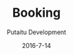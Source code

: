 ---
title: Booking
showInNav: true
sections:
    -
        template: fullHeightBanner
        button:
            target: _self
            text: 'Book us now'
            href: '#booking'
        text: '# Having a party? A baby shower? A meeting? No problem :)'
        backgroundImage: b66ba8f6703592bb5a2d2d01a3e18b0500db998b
    -
        template: richTextSection
        text: "# Book table\n\nWe would love to reserve a table for you. Fill in the form below and we will get back to you with a confirmation as soon as possible.\n\n[Book a table](#booking)"
    -
        template: richTextSection
        text: "# Book meeting/activity\n\nNeed a room for meeting with the housing association, working meeting, mothers/fathers group or a private party, try our activity room which accommodates about 10 people. The activity room has four large tables, a nice big whiteboard to draw on and if you need to show presentations or other media you can use our TV with many connectivity options. The four tables can be stacked in the case you need floor space.\n\n### Room rent and catering:\n\nRent our activity room with facilities as well as black coffee, tea and ice water ad libitum. Price is 600 kr. for 4 hours with up to 10 participants. It is possible to add more hours and participants for a fee.\n\n### Extra packages:\n\nBreakfast package: add our delicious breakfast dish for only 50 kr. per person\n\n1.  Lunch package: add our delicious homemade sandwiches for only 50 kr. per person\n\n2.  Snack package 1: add freshly baked bread with butter and fruit platter for only 35 kr. per person\n\n3.  Snack package 2: add freshly baked cake for only 25 kr. per person\n\n4.  Soft drinks while renting the room, only 20 kr. per bottle\n\n5.  Other drinks - we can offer all our delicious hot and cold drinks - call for price\n\nIf you have questions or special requests, please contact Julia Eliasen on [julia@sweetsurrender.dk](mailto:julia@sweetsurrender.dk)."
        images:
            - 23f2ecfa4c1b5b0b4a1bdbc9d1f4755d641efbfd
            - 23f2ecfa4c1b5b0b4a1bdbc9d1f4755d641efbfd
            - 23f2ecfa4c1b5b0b4a1bdbc9d1f4755d641efbfd
    -
        template: buffetInfo
        heading: 'Book party'
        subheading: 'Delicious package deals with lunch or brunch buffet'
        brunchText: "### Brunch Buffet\n\nBrunch buffet includes:\n\n*   Scrambled eggs\n\n*   Bacon\n\n*   Brunch Sausages\n\n*   Homemade tuna mousse\n\n*   Fried potato wedges and mushrooms\n\n*   Cheese, butter, jam\n\n*   Fruit platter, yoghurt with homemade muesli\n\n*   Homemade pancakes (American with syrup)\n\n*   2 kinds of pie, green salad, humus\n\n*   Rye bread, and freshly baked bread\n\n*   Juice, coffee, tea\n\nStandard Package includes room rent for 3 hours, team for serving, preparing the food and facilities as well as tidying up and cleaning.\n\nIt is possible to buy additional hours, cake, welcome drink and other additional services. [Download the price list](http://englishpricelist/)."
        lunchText: "### Lunch Buffet\n\nLunch buffet includes:\n\n*   Warm liver paste with bacon and mushrooms\n\n*   Homemade pizza snails (with and without meat)\n\n*   Chicken thighs\n\n*   Homemade tuna mousse\n\n*   Homemade egg salad\n\n*   Homemade potato Salad\n\n*   Homemade pasta Salad\n\n*   Homemade humus\n\n*   Green salad\n\n*   2 kinds of pie\n\n*   Rye bread, freshly baked bread\n\n*   Juice, coffee, tea\n\nStandard Package includes room rent for 3 hours, team for serving, preparing the food and facilities as well as tidying up and cleaning.\n\nIt is possible to buy additional hours, cake, welcome drink and other additional services. [Download the price list](http://englishpricelist/)."
        images:
            - 23f2ecfa4c1b5b0b4a1bdbc9d1f4755d641efbfd
            - 23f2ecfa4c1b5b0b4a1bdbc9d1f4755d641efbfd
            - 23f2ecfa4c1b5b0b4a1bdbc9d1f4755d641efbfd
        body: "Hold your next christening, birthday or other celebration at Sweet Surrender. We offer two delicious packages with brunch or lunch buffet which you can enjoy together with your guests in our cozy and child-friendly facilities. We will take care of it all for you, so just enjoy the day along with the guests.\n\nRead more below and contact Julia Eliasen on [julia@sweetsurrender.dk](mailto:julia@sweetsurrender.dk) to hear more. You can also [book online here](#booking)."
    -
        template: quotes
        heading: Testimonials
        quotes:
            -
                text: 'Thanks. We had an absolutely fantastic day! The food was very delicious and we enjoyed it all together. The place is cozy and perfect fit for a naming celebration. The staff was wildly sweet and quite trendy. We could just sit back and enjoy the day together with our guests.'
                name: 'Lone Jakobsen'
            -
                text: 'We had an absolutely fantastic day! Much of the success was undoubtedly to be with you! Lovely food, cozy atmosphere, space, and not least yours truly pleasant and sweet staff. One sensed to be taken care off!! Our guests were also very impressed with the place and the food. So THANK YOU! '
                name: 'Katrine Muff Enevoldsen'
            -
                text: 'Thank you for wonderful food and lovely setting for our son''s baptism. We had a really good day and we are fully satisfied with the food, place and servicing. From the guests came also many praises for the food. So THOUSAND thanks from us!!'
                name: 'Anne Ulrik'
            -
                text: 'We had a really nice day, great place to host an event especially with children. Delicious food and cute girls who took care of it all. Only praise from here and it’s certainly not the last time we choose to host something at the cafe.'
                name: 'Heidi Hvam'
    -
        template: tabbedIframes
        heading: 'Book us now'
        iframes:
            -
                tabName: Buffet
                iFrameUrl: 'https://podio.com/webforms/15286468/1024618?e=true'
            -
                tabName: null
                iFrameUrl: 'https://podio.com/webforms/15286559/1024623?e=true'
            -
                tabName: null
                iFrameUrl: 'https://podio.com/webforms/15416533/1033776?e=true'
navOrder: '2'
description: null
meta:
    id: 80194a97565a3723e2c8d5c404ec87e0a67ea0ff
    parentId: ""
    language: en
date: '2016-7-14'
author: 'Putaitu Development'
permalink: /en/booking/
layout: sectionPage
---
